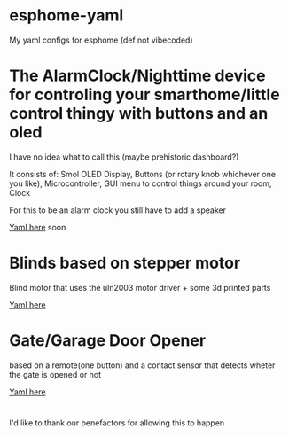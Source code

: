 # esphome-yaml
My yaml configs for esphome (def not vibecoded)

# The AlarmClock/Nighttime device for controling your smarthome/little control thingy with buttons and an oled

I have no idea what to call this (maybe prehistoric dashboard?)

It consists of: Smol OLED Display, Buttons (or rotary knob whichever one you like), Microcontroller, GUI menu to control things around your room, Clock 

For this to be an alarm clock you still have to add a speaker

[Yaml here](https://github.com/michauMiau/esphome-yaml/blob/ca624ee7792400c6b089adcec9874378aeb38857/OLED.yaml)
soon

# Blinds based on stepper motor

Blind motor that uses the uln2003 motor driver + some 3d printed parts

[Yaml here](https://github.com/michauMiau/esphome-yaml/blob/3c15e16260f9a75fdfcdec9790d7b81a3392a57f/blinds.yaml)

# Gate/Garage Door Opener 
based on a remote(one button) and a contact sensor that detects wheter the gate is opened or not

[Yaml here](https://github.com/michauMiau/esphome-yaml/blob/d5dfe3b3843629f59e7c62d79e5335c259569c4e/gate.yaml)

#
I'd like to thank our benefactors for allowing this to happen
